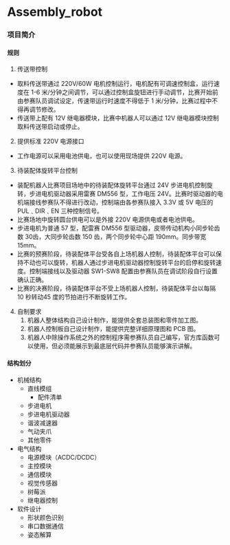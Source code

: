 # Assembly_robot

### 项目简介

#### 规则
1. 传送带控制
- 取料传送带通过 220V/60W 电机控制运行，电机配有可调速控制盒，运行速度在 1-6 米/分钟之间调节，可以通过控制盒旋钮进行手动调节，比赛开始前由参赛队员调试设定，传速带运行时速度不得低于 1 米/分钟，比赛过程中不得再调节修改。
- 传送带上配有 12V 继电器模块，比赛中机器人可以通过 12V 继电器模块控制取料传送带启动或停止。
2. 提供标准 220V 电源接口
- 工作电源可以采用电池供电，也可以使用现场提供 220V 电源。
3. 待装配体旋转平台控制
- 装配机器人比赛项目场地中的待装配体旋转平台通过 24V 步进电机控制旋转，步进电机驱动器采用雷赛 DM556 型，工作电压 24V。比赛时驱动器的电机端接线参赛队不得进行改动，控制端由各参赛队接入 3.3V 或 5V 电压的 PUL﹑DIR﹑EN 三种控制信号。
- 比赛场地中旋转圆台供电可以是外接 220V 电源供电或者电池供电。
- 步进电机为普通 57 型，配雷赛 DM556 型驱动器，皮带传动机构小同步轮齿数 30齿，大同步轮齿数 150 齿，两个同步轮中心距 190mm。同步带宽 15mm。
- 比赛的预赛阶段，待装配体平台受各自上场机器人控制，待装配体平台可以保持不动也可以旋转，机器人通过步进电机驱动器控制旋转平台的启停和旋转速度。控制端接线以及驱动器 SW1-SW8 配置由参赛队员在调试阶段自行设置确认正确。
- 比赛的决赛阶段，待装配体平台不受上场机器人控制，待装配体平台以每隔 10 秒转动45 度的节拍进行不断旋转工作。
4. 自制要求 
   1) 机器人整体结构自己设计制作，能提供全套总装图和零件加工图。
   2) 机器人控制板自己设计制作，能提供完整详细原理图和 PCB 图。
   3) 机器人中除操作系统之外的控制程序需参赛队员自己编写，官方库函数可以使用，但必须能展示到最底层代码并参赛队员能够演示讲解。

#### 结构划分
- 机械结构
  - 直线模组
    - 配件清单
  - 步进电机
  - 步进电机驱动器
  - 谐波减速器
  - 气动夹爪
  - 其他零件
- 电气结构
  - 电源模块（ACDC/DCDC）
  - 主控模块
  - 通信模块
  - 视觉传感器
  - 树莓派
  - 继电器控制
- 软件设计
  - 形状颜色识别
  - 串口数据通信
  - 姿态解算

#### 